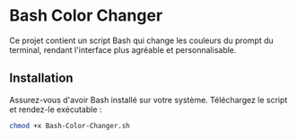# Bash Color Changer

Ce projet contient un script Bash qui change les couleurs du prompt du terminal, rendant l'interface plus agréable et personnalisable.

## Installation

Assurez-vous d'avoir Bash installé sur votre système. Téléchargez le script et rendez-le exécutable :

```bash
chmod +x Bash-Color-Changer.sh


